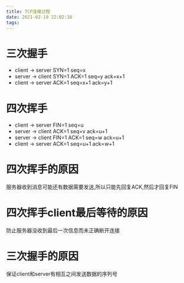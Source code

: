 ```yaml
---
title: TCP连接过程
date: 2021-02-19 22:02:16
tags:
---
```


# 三次握手
* client -> server SYN=1 seq=x
* server -> client SYN=1 ACK=1 seq=y ack=x+1
* client -> server ACK=1 seq=x+1 ack=y+1
# 四次挥手
* client -> server FIN=1 seq=u
* server -> client ACK=1 seq=v ack=u+1
* server -> client FIN=1 ACK=1 seq=w ack=u+1
* client -> server ACK=1 seq=u+1 ack=w+1

# 四次挥手的原因
服务器收到消息可能还有数据需要发送,所以只能先回复ACK,然后才回复FIN

# 四次挥手client最后等待的原因
防止服务器没收到最后一次信息而未正确断开连接

# 三次握手的原因
保证client和server有相互之间发送数据的序列号